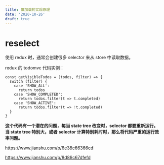 ```yaml
---
title: 懒加载的实现原理
date: '2020-10-26'
draft: true
---
```


# reselect

使用 redux 时，通常会创建很多 selector 来从 store 中读取数据。

redux 的 todomvc 代码实例：

```
const getVisibleTodos = (todos, filter) => {
  switch (filter) {
    case 'SHOW_ALL':
      return todos
    case 'SHOW_COMPLETED':
      return todos.filter(t => t.completed)
    case 'SHOW_ACTIVE':
      return todos.filter(t => !t.completed)
  }
}
```

**这个代码有一个潜在的问题，每当 state tree 改变时，selector 都要重新运行。当 state tree 特别大，或者 selector 计算特别耗时时，那么将代码严重的运行效率问题。**

https://www.jianshu.com/p/6e38c66366cd

https://www.jianshu.com/p/8d89c67dfefd
